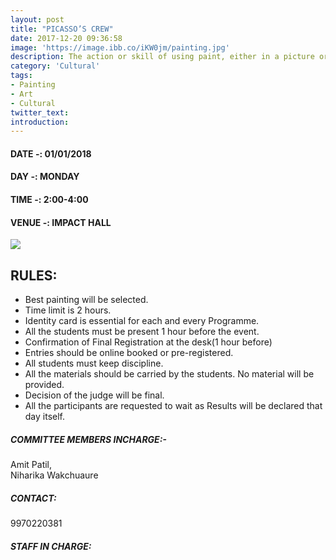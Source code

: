 ```yaml
---
layout: post
title: "PICASSO’S CREW"
date: 2017-12-20 09:36:58
image: 'https://image.ibb.co/iKW0jm/painting.jpg'
description: The action or skill of using paint, either in a picture or as decoration.
category: 'Cultural'
tags:
- Painting
- Art
- Cultural
twitter_text:
introduction:
---
```


#### DATE -: 01/01/2018
#### DAY -: MONDAY                                              
#### TIME -:  2:00-4:00
#### VENUE -:  IMPACT HALL

[<img src="https://image.ibb.co/gdyPVG/register_now_red.png">](https://goo.gl/forms/N4Hcuxz63zCiK1p43)

## RULES:

* Best painting will be selected.
* Time limit is 2 hours.
* Identity card is essential for each and every Programme.
* All the students must be present 1 hour before the event.
* Confirmation of Final Registration at the desk(1 hour before)
* Entries should be online booked or pre-registered.
* All students must keep discipline.
* All the materials should be carried by the students. No material will be provided.
* Decision of the judge will be final.
* All the participants are requested to wait as Results will be declared that day itself.


##### COMMITTEE MEMBERS INCHARGE:-
Amit Patil,												 
Niharika Wakchuaure

##### CONTACT:
9970220381

##### STAFF IN CHARGE: